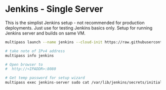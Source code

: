 # Jenkins - Single Server

This is the simplist Jenkins setup - not recommended for production deployments. Just use for testing Jenkins basics only. Setup for running Jenkins server and builds on same VM.

```bash
multipass launch --name jenkins --cloud-init https://raw.githubusercontent.com/taylor-training/multipass-instances/main/jenkins/single/jenkins-lts-setup.yaml jammy

# take note of IPv4 address
multipass info jenkins

# Open browser to
#  http://<IPADDR>:8080

# Get temp password for setup wizard
multipass exec jenkins-server sudo cat /var/lib/jenkins/secrets/initialAdminPassword
```